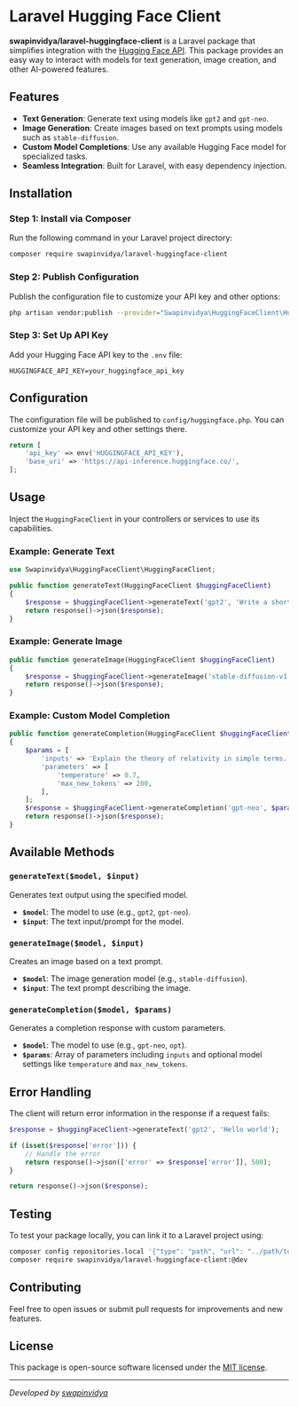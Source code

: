 
# Laravel Hugging Face Client

**swapinvidya/laravel-huggingface-client** is a Laravel package that simplifies integration with the [Hugging Face API](https://huggingface.co/docs/api-inference). This package provides an easy way to interact with models for text generation, image creation, and other AI-powered features.

## Features

- **Text Generation**: Generate text using models like `gpt2` and `gpt-neo`.
- **Image Generation**: Create images based on text prompts using models such as `stable-diffusion`.
- **Custom Model Completions**: Use any available Hugging Face model for specialized tasks.
- **Seamless Integration**: Built for Laravel, with easy dependency injection.

## Installation

### Step 1: Install via Composer

Run the following command in your Laravel project directory:

```bash
composer require swapinvidya/laravel-huggingface-client
```

### Step 2: Publish Configuration

Publish the configuration file to customize your API key and other options:

```bash
php artisan vendor:publish --provider="Swapinvidya\HuggingFaceClient\HuggingFaceServiceProvider"
```

### Step 3: Set Up API Key

Add your Hugging Face API key to the `.env` file:

```env
HUGGINGFACE_API_KEY=your_huggingface_api_key
```

## Configuration

The configuration file will be published to `config/huggingface.php`. You can customize your API key and other settings there.

```php
return [
    'api_key' => env('HUGGINGFACE_API_KEY'),
    'base_uri' => 'https://api-inference.huggingface.co/',
];
```

## Usage

Inject the `HuggingFaceClient` in your controllers or services to use its capabilities.

### Example: Generate Text

```php
use Swapinvidya\HuggingFaceClient\HuggingFaceClient;

public function generateText(HuggingFaceClient $huggingFaceClient)
{
    $response = $huggingFaceClient->generateText('gpt2', 'Write a short story about a hero.');
    return response()->json($response);
}
```

### Example: Generate Image

```php
public function generateImage(HuggingFaceClient $huggingFaceClient)
{
    $response = $huggingFaceClient->generateImage('stable-diffusion-v1', 'A futuristic city with flying cars.');
    return response()->json($response);
}
```

### Example: Custom Model Completion

```php
public function generateCompletion(HuggingFaceClient $huggingFaceClient)
{
    $params = [
        'inputs' => 'Explain the theory of relativity in simple terms.',
        'parameters' => [
            'temperature' => 0.7,
            'max_new_tokens' => 200,
        ],
    ];
    $response = $huggingFaceClient->generateCompletion('gpt-neo', $params);
    return response()->json($response);
}
```

## Available Methods

### `generateText($model, $input)`
Generates text output using the specified model.

- **`$model`**: The model to use (e.g., `gpt2`, `gpt-neo`).
- **`$input`**: The text input/prompt for the model.

### `generateImage($model, $input)`
Creates an image based on a text prompt.

- **`$model`**: The image generation model (e.g., `stable-diffusion`).
- **`$input`**: The text prompt describing the image.

### `generateCompletion($model, $params)`
Generates a completion response with custom parameters.

- **`$model`**: The model to use (e.g., `gpt-neo`, `opt`).
- **`$params`**: Array of parameters including `inputs` and optional model settings like `temperature` and `max_new_tokens`.

## Error Handling

The client will return error information in the response if a request fails:

```php
$response = $huggingFaceClient->generateText('gpt2', 'Hello world');

if (isset($response['error'])) {
    // Handle the error
    return response()->json(['error' => $response['error']], 500);
}

return response()->json($response);
```

## Testing

To test your package locally, you can link it to a Laravel project using:

```bash
composer config repositories.local '{"type": "path", "url": "../path/to/laravel-huggingface-client"}'
composer require swapinvidya/laravel-huggingface-client:@dev
```

## Contributing

Feel free to open issues or submit pull requests for improvements and new features.

## License

This package is open-source software licensed under the [MIT license](https://opensource.org/licenses/MIT).

---

*Developed by [swapinvidya](https://github.com/swapinvidya)*
```
